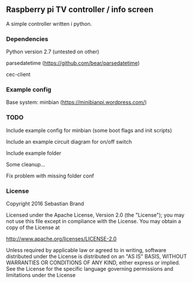 ## Raspberry pi TV controller / info screen
A simple controller written i python.

### Dependencies
Python version 2.7 (untested on other)

parsedatetime (https://github.com/bear/parsedatetime)

cec-client

### Example config
Base system: minbian (https://minibianpi.wordpress.com/)

### TODO
Include example config for minbian (some boot flags and init scripts)

Include an example circuit diagram for on/off switch

Include example folder

Some cleanup...

Fix problem with missing folder conf

### License
Copyright 2016 Sebastian Brand

Licensed under the Apache License, Version 2.0 (the "License");
you may not use this file except in compliance with the License.
You may obtain a copy of the License at

http://www.apache.org/licenses/LICENSE-2.0

Unless required by applicable law or agreed to in writing, software
distributed under the License is distributed on an "AS IS" BASIS,
WITHOUT WARRANTIES OR CONDITIONS OF ANY KIND, either express or implied.
See the License for the specific language governing permissions and
limitations under the License
